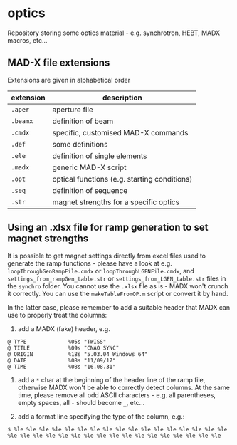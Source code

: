# optics
Repository storing some optics material - e.g. synchrotron, HEBT, MADX macros, etc...

## MAD-X file extensions
Extensions are given in alphabetical order

| extension | description |
| --------- | ----------- |
| `.aper`  | aperture file |
| `.beamx` | definition of beam |
| `.cmdx`  | specific, customised MAD-X commands |
| `.def`   | some definitions |
| `.ele`   | definition of single elements |
| `.madx`  | generic MAD-X script |
| `.opt`   | optical functions (e.g. starting conditions) |
| `.seq`   | definition of sequence |
| `.str`   | magnet strengths for a specific optics |

## Using an .xlsx file for ramp generation to set magnet strengths
It is possible to get magnet settings directly from excel files used to generate the ramp functions - please have a look at e.g. `loopThroughGenRampFile.cmdx` or `loopThroughLGENFile.cmdx`, and `settings_from_rampGen_table.str` or `settings_from_LGEN_table.str` files in the `synchro` folder.
You cannot use the `.xlsx` file as is - MADX won't crunch it correctly. You can use the `makeTableFromOP.m` script or convert it by hand.

In the latter case, please remember to add a suitable header that MADX can use to properly treat the columns:
1. add a MADX (fake) header, e.g.
```
@ TYPE             %05s "TWISS"
@ TITLE            %09s "CNAO SYNC"
@ ORIGIN           %18s "5.03.04 Windows 64"
@ DATE             %08s "11/09/17"
@ TIME             %08s "16.08.31"
```
1. add a `*` char at the beginning of the header line of the ramp file, otherwise MADX won't be able to correctly detect columns. At the same time, please remove all odd ASCII characters - e.g. all parentheses, empty spaces, all `-` should become `_`, etc...

1. add a format line specifying the type of the column, e.g.:
```
$ %le %le %le %le %le %le %le %le %le %le %le %le %le %le %le %le %le %le %le %le %le %le %le %le %le %le %le %le %le %le %le %le %le %le
```
